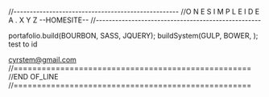 //---------------------------------------------------
//O N E S I M P L E I D E A . X Y Z --HOMESITE--
//---------------------------------------------------

portafolio.build(BOURBON, SASS, JQUERY);
buildSystem(GULP, BOWER, );
test  to id


cyrstem@gmail.com
//===================================================
//END OF_LINE
//===================================================
